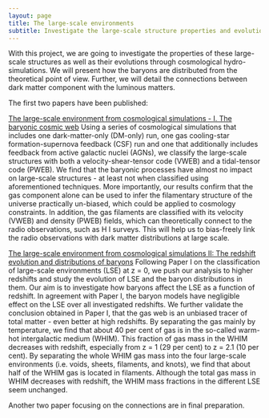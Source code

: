 ```yaml
---
layout: page
title: The large-scale environments
subtitle: Investigate the large-scale structure properties and evolutions through cosmological hydro-simulations. Detail the connections between dark matter component with the luminous matters.
---
```


With this project, we are going to investigate the properties of these large-scale structures as well as their evolutions through cosmological hydro-simulations. We will present how the baryons are distributed from the theoretical point of view. Further, we will detail the connections between dark matter component with the luminous matters.

The first two papers have been published:

[The large-scale environment from cosmological simulations - I. The baryonic cosmic web](http://adsabs.harvard.edu/abs/2018MNRAS.473...68C)
Using a series of cosmological simulations that includes one dark-matter-only (DM-only) run, one gas cooling-star formation-supernova feedback (CSF) run and one that additionally includes feedback from active galactic nuclei (AGNs), we classify the large-scale structures with both a velocity-shear-tensor code (VWEB) and a tidal-tensor code (PWEB). We find that the baryonic processes have almost no impact on large-scale structures - at least not when classified using aforementioned techniques. More importantly, our results confirm that the gas component alone can be used to infer the filamentary structure of the universe practically un-biased, which could be applied to cosmology constraints. In addition, the gas filaments are classified with its velocity (VWEB) and density (PWEB) fields, which can theoretically connect to the radio observations, such as H I surveys. This will help us to bias-freely link the radio observations with dark matter distributions at large scale.

[The large-scale environment from cosmological simulations II: The redshift evolution and distributions of baryons](https://ui.adsabs.harvard.edu/#abs/2019MNRAS.tmp..557C/abstract)
Following Paper I on the classification of large-scale environments (LSE) at z = 0, we push our analysis to higher redshifts and study the evolution of LSE and the baryon distributions in them. Our aim is to investigate how baryons affect the LSE as a function of redshift. In agreement with Paper I, the baryon models have negligible effect on the LSE over all investigated redshifts. We further validate the conclusion obtained in Paper I, that the gas web is an unbiased tracer of total matter - even better at high redshifts. By separating the gas mainly by temperature, we find that about 40 per cent of gas is in the so-called warm-hot intergalactic medium (WHIM). This fraction of gas mass in the WHIM decreases with redshift, especially from z = 1 (29 per cent) to z = 2.1 (10 per cent). By separating the whole WHIM gas mass into the four large-scale environments (i.e. voids, sheets, filaments, and knots), we find that about half of the WHIM gas is located in filaments. Although the total gas mass in WHIM decreases with redshift, the WHIM mass fractions in the different LSE seem unchanged.

Another two paper focusing on the connections are in final preparation.
